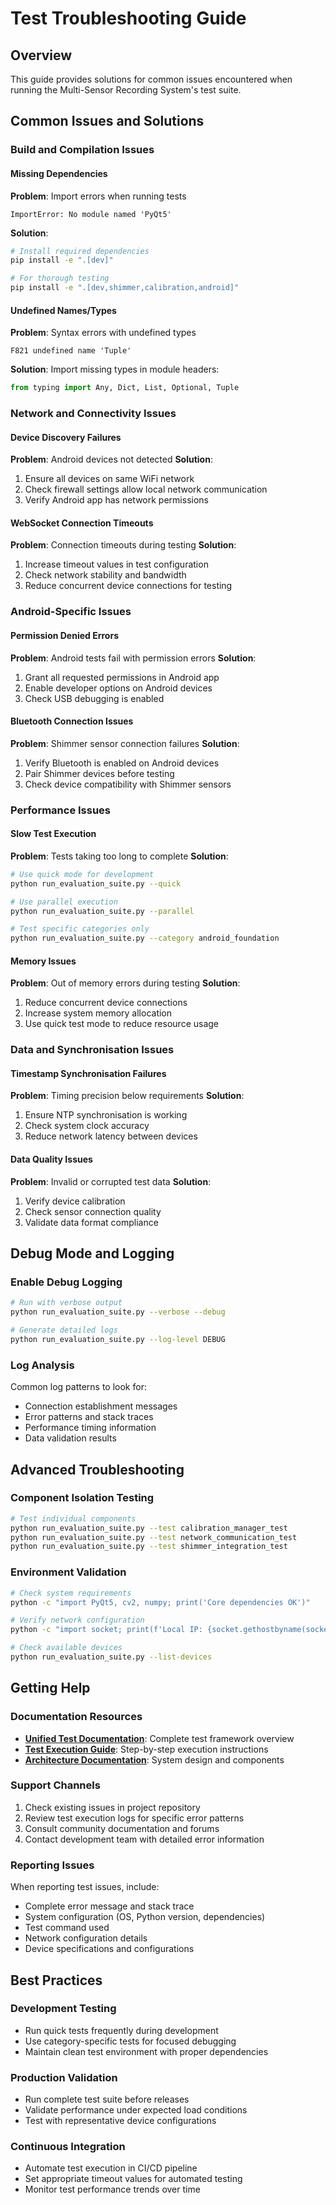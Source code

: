 # Test Troubleshooting Guide

## Overview

This guide provides solutions for common issues encountered when running the Multi-Sensor Recording System's test suite.

## Common Issues and Solutions

### Build and Compilation Issues

#### Missing Dependencies
**Problem**: Import errors when running tests
```
ImportError: No module named 'PyQt5'
```

**Solution**:
```bash
# Install required dependencies
pip install -e ".[dev]"

# For thorough testing
pip install -e ".[dev,shimmer,calibration,android]"
```

#### Undefined Names/Types
**Problem**: Syntax errors with undefined types
```
F821 undefined name 'Tuple'
```

**Solution**: Import missing types in module headers:
```python
from typing import Any, Dict, List, Optional, Tuple
```

### Network and Connectivity Issues

#### Device Discovery Failures
**Problem**: Android devices not detected
**Solution**:
1. Ensure all devices on same WiFi network
2. Check firewall settings allow local network communication
3. Verify Android app has network permissions

#### WebSocket Connection Timeouts
**Problem**: Connection timeouts during testing
**Solution**:
1. Increase timeout values in test configuration
2. Check network stability and bandwidth
3. Reduce concurrent device connections for testing

### Android-Specific Issues

#### Permission Denied Errors
**Problem**: Android tests fail with permission errors
**Solution**:
1. Grant all requested permissions in Android app
2. Enable developer options on Android devices
3. Check USB debugging is enabled

#### Bluetooth Connection Issues
**Problem**: Shimmer sensor connection failures
**Solution**:
1. Verify Bluetooth is enabled on Android devices
2. Pair Shimmer devices before testing
3. Check device compatibility with Shimmer sensors

### Performance Issues

#### Slow Test Execution
**Problem**: Tests taking too long to complete
**Solution**:
```bash
# Use quick mode for development
python run_evaluation_suite.py --quick

# Use parallel execution
python run_evaluation_suite.py --parallel

# Test specific categories only
python run_evaluation_suite.py --category android_foundation
```

#### Memory Issues
**Problem**: Out of memory errors during testing
**Solution**:
1. Reduce concurrent device connections
2. Increase system memory allocation
3. Use quick test mode to reduce resource usage

### Data and Synchronisation Issues

#### Timestamp Synchronisation Failures
**Problem**: Timing precision below requirements
**Solution**:
1. Ensure NTP synchronisation is working
2. Check system clock accuracy
3. Reduce network latency between devices

#### Data Quality Issues
**Problem**: Invalid or corrupted test data
**Solution**:
1. Verify device calibration
2. Check sensor connection quality
3. Validate data format compliance

## Debug Mode and Logging

### Enable Debug Logging
```bash
# Run with verbose output
python run_evaluation_suite.py --verbose --debug

# Generate detailed logs
python run_evaluation_suite.py --log-level DEBUG
```

### Log Analysis
Common log patterns to look for:
- Connection establishment messages
- Error patterns and stack traces
- Performance timing information
- Data validation results

## Advanced Troubleshooting

### Component Isolation Testing
```bash
# Test individual components
python run_evaluation_suite.py --test calibration_manager_test
python run_evaluation_suite.py --test network_communication_test
python run_evaluation_suite.py --test shimmer_integration_test
```

### Environment Validation
```bash
# Check system requirements
python -c "import PyQt5, cv2, numpy; print('Core dependencies OK')"

# Verify network configuration
python -c "import socket; print(f'Local IP: {socket.gethostbyname(socket.gethostname())}')"

# Check available devices
python run_evaluation_suite.py --list-devices
```

## Getting Help

### Documentation Resources
- **[Unified Test Documentation](../UNIFIED_TEST_DOCUMENTATION.md)**: Complete test framework overview
- **[Test Execution Guide](./test_execution_guide.md)**: Step-by-step execution instructions
- **[Architecture Documentation](./architecture.md)**: System design and components

### Support Channels
1. Check existing issues in project repository
2. Review test execution logs for specific error patterns
3. Consult community documentation and forums
4. Contact development team with detailed error information

### Reporting Issues
When reporting test issues, include:
- Complete error message and stack trace
- System configuration (OS, Python version, dependencies)
- Test command used
- Network configuration details
- Device specifications and configurations

## Best Practices

### Development Testing
- Run quick tests frequently during development
- Use category-specific tests for focused debugging
- Maintain clean test environment with proper dependencies

### Production Validation
- Run complete test suite before releases
- Validate performance under expected load conditions
- Test with representative device configurations

### Continuous Integration
- Automate test execution in CI/CD pipeline
- Set appropriate timeout values for automated testing
- Monitor test performance trends over time
